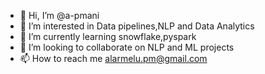 - 👋 Hi, I’m @a-pmani
- 👀 I’m interested in Data pipelines,NLP and Data Analytics
- 🌱 I’m currently learning snowflake,pyspark
- 💞️ I’m looking to collaborate on NLP and ML projects 
- 📫 How to reach me alarmelu.pm@gmail.com

<!---
a-pmani/a-pmani is a ✨ special ✨ repository because its `README.md` (this file) appears on your GitHub profile.
You can click the Preview link to take a look at your changes.
--->

